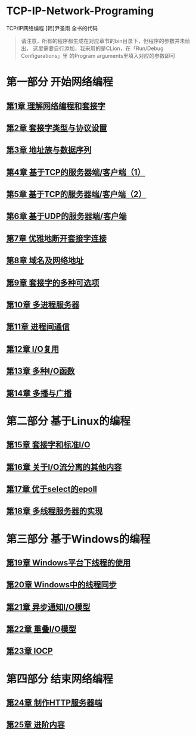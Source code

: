 # TCP-IP-Network-Programing
TCP/IP网络编程 [韩]尹圣雨 全书的代码

> 请注意，所有的程序都生成在对应章节的bin目录下，但程序的参数并未给出，
> 这里需要自行添加，我采用的是CLion，在「Run/Debug Configurations」里
> 的Program arguments里填入对应的参数即可


# 第一部分 开始网络编程
## [第1章 理解网络编程和套接字](chapter1/note.md)
## [第2章 套接字类型与协议设置](chapter2/note.md)
## [第3章 地址族与数据序列](chapter3/note.md)
## [第4章 基于TCP的服务器端/客户端（1）](chapter4/note.md)
## [第5章 基于TCP的服务器端/客户端（2）](chapter5/note.md)
## [第6章 基于UDP的服务器端/客户端](chapter6/note.md)
## [第7章 优雅地断开套接字连接](chapter7/note.md)
## [第8章 域名及网络地址](chapter8/note.md)
## [第9章 套接字的多种可选项](chapter9/note.md)
## [第10章 多进程服务器](chapter10/note.md)
## [第11章 进程间通信](chapter11/note.md)
## [第12章 I/O复用](chapter12/note.md)
## [第13章 多种I/O函数](chapter13/note.md)
## [第14章 多播与广播](chapter14/note.md)

# 第二部分 基于Linux的编程
## [第15章 套接字和标准I/O](chapter15/note.md)
## [第16章 关于I/O流分离的其他内容](chapter16/note.md)
## [第17章 优于select的epoll](chapter17/note.md)
## [第18章 多线程服务器的实现](chapter18/note.md)


# 第三部分 基于Windows的编程
## [第19章 Windows平台下线程的使用](chapter19/note.md)
## [第20章 Windows中的线程同步](chapter20/note.md)
## [第21章 异步通知I/O模型](chapter21/note.md)
## [第22章 重叠I/O模型](chapter22/note.md)
## [第23章 IOCP](chapter23/note.md)

# 第四部分 结束网络编程
## [第24章 制作HTTP服务器端](chapter24/note.md)
## [第25章 进阶内容](chapter25/note.md)
